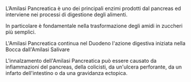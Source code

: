 L’Amilasi Pancreatica è uno dei principali enzimi prodotti dal pancreas ed interviene nei processi di digestione degli alimenti.

In particolare è fondamentale nella trasformazione degli amidi in zuccheri più semplici. 

L'Amilasi Pancreatica continua nel Duodeno l'azione digestiva iniziata nella Bocca dall'Amilasi Salivare

L'innalzamento dell'Amilasi Pancreatica può essere causato da infiammazioni del pancreas, della colicisti, da un'ulcera perforante, da un infarto dell'intestino o da una gravidanza ectopica.